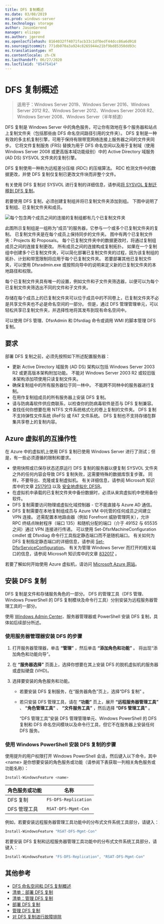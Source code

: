 ```yaml
---
title: DFS 复制概述
ms.date: 03/08/2019
ms.prod: windows-server
ms.technology: storage
author: JasonGerend
manager: elizapo
ms.author: jgerend
ms.openlocfilehash: 8164032ff4071facb33c1df0edf44dcc86a6d918
ms.sourcegitcommit: 771db070a3a924c8265944e21bf9bd85350dd93c
ms.translationtype: HT
ms.contentlocale: zh-CN
ms.lasthandoff: 06/27/2020
ms.locfileid: "85475414"
---
```

# <a name="dfs-replication-overview"></a>DFS 复制概述

> 适用于：Windows Server 2019、Windows Server 2016、Windows Server 2012 R2、Windows Server 2012、Windows Server 2008 R2、Windows Server 2008、Windows Server（半年频道）

DFS 复制是 Windows Server 中的角色服务，可让你有效地在多个服务器和站点上复制文件夹（包括那些由 DFS 命名空间路径引用的文件夹）。 DFS 复制是一种有效的多主机复制引擎，可用于保持有限带宽网络连接上服务器之间的文件夹同步。 它将文件复制服务 (FRS) 替换为用于 DFS 命名空间以及用于复制域（使用 Windows Server 2008 或更高版本域功能级别）中的 Active Directory 域服务 (AD DS) SYSVOL 文件夹的复制引擎。

DFS 复制使用一种称为远程差分压缩 (RDC) 的压缩算法。 RDC 检测文件中的数据更改，并使 DFS 复制仅复制已更改文件块而非整个文件。

有关使用 DFS 复制对 SYSVOL 进行复制的详细信息，请参阅[将 SYSVOL 复制迁移到 DFS 复制](migrate-sysvol-to-dfsr.md)。

若要使用 DFS 复制，必须创建复制组并将已复制文件夹添加到组。 下图中说明了复制组、已复制文件夹和成员。

![每个包含两个成员之间的连接的复制组都有几个已复制文件夹](media/dfsr-overview.gif)

此图所示复制组是一组称为“成员”的服务器，它参与一个或多个已复制文件夹的复制。 已复制文件夹是在每个成员上保持同步的文件夹。 图中有两个已复制文件夹：Projects 和 Proposals。 每个已复制文件夹中的数据更改时，将通过复制组成员之间的连接复制更改。 所有成员之间的连接构成复制拓扑。
如果在一个复制组中创建多个已复制文件夹，可以简化部署已复制文件夹的过程，因为该复制组的拓扑、计划和带宽限制将应用于每个已复制文件夹。 若要部署其他已复制文件夹，可以使用 Dfsradmin.exe 或按照向导中的说明来定义新的已复制文件夹的本地路径和权限。

每个已复制文件夹具有唯一的设置，例如文件和子文件夹筛选器，以便可以为每个已复制文件夹筛选出不同的文件和子文件夹。

存储在每个成员上的已复制文件夹可以位于成员中的不同卷上，已复制文件夹不必是共享文件夹也不必是命名空间的一部分。 但是，通过 DFS 管理管理单元，可以轻松共享已复制文件夹，并选择性地将其发布到现有命名空间中。

可以使用 DFS 管理、DfsrAdmin 和 Dfsrdiag 命令或调用 WMI 的脚本管理 DFS 复制。

## <a name="requirements"></a>要求

部署 DFS 复制之前，必须先按照如下所述配置服务器：

- 更新 Active Directory 域服务 (AD DS) 架构以包括 Windows Server 2003 R2 或更高版本架构附加功能。 不能对 Windows Server 2003 R2 或较旧版本架构添加项使用只读复制文件夹。
- 确保复制组中的所有服务器位于同一林中。 不能跨不同林中的服务器进行复制。
- 在用作复制组成员的所有服务器上安装 DFS 复制。
- 请与防病毒软件供应商联系，以检查你的防病毒软件是否与 DFS 复制兼容。
- 查找任何你想要在用 NTFS 文件系统格式化的卷上复制的文件夹。 DFS 复制不支持弹性文件系统 (ReFS) 或 FAT 文件系统。 DFS 复制也不支持存储在群集共享卷上的复制内容。

## <a name="interoperability-with-azure-virtual-machines"></a>Azure 虚拟机的互操作性

在 Azure 中的虚拟机上使用 DFS 复制已使用 Windows Server 进行了测试；但是，有一些必须遵循的限制和要求。

- 使用快照或已保存状态还原运行 DFS 复制的服务器以便复制 SYSVOL 文件夹之外的任何内容会导致 DFS 复制失败，这需要特殊的数据库恢复步骤。 同样，不要导出、克隆或复制虚拟机。 有关详细信息，请参阅 Microsoft 知识库中的文章 [2517913](https://support.microsoft.com/kb/2517913) 以及 [安全地虚拟化 DFSR](https://blogs.technet.microsoft.com/filecab/2013/04/05/safely-virtualizing-dfsr/)。
- 在虚拟机中承载的已复制文件夹中备份数据时，必须从来宾虚拟机中使用备份软件。
- DFS 复制需要访问物理或虚拟化域控制器 - 它不能直接与 Azure AD 通信。
- DFS 复制需要在本地复制组成员与 Azure VM 中托管的任何成员之间建立 VPN 连接。 还需配置本地路由器（例如 Forefront 威胁管理网关），允许 RPC 终结点映射程序（端口 135）和随机分配的端口（介于 49152 与 65535 之间）通过 VPN 连接进行传递。 可以使用 Set-DfsrMachineConfiguration cmdlet 或 Dfsrdiag 命令行工具指定静态端口而不是随机端口。 有关如何为 DFS 复制指定静态端口的详细信息，请参阅 [Set-DfsrServiceConfiguration](https://docs.microsoft.com/powershell/module/dfsr/set-dfsrserviceconfiguration)。 有关为管理 Windows Server 而打开的相关端口的信息，请参阅 Microsoft 知识库中的文章 [832017](https://support.microsoft.com/kb/832017) 。

若要了解如何开始使用 Azure 虚拟机，请访问 [Microsoft Azure 网站](https://docs.microsoft.com/azure/virtual-machines/)。

## <a name="installing-dfs-replication"></a>安装 DFS 复制

DFS 复制是文件和存储服务角色的一部分。 DFS 的管理工具（DFS 管理、Windows PowerShell 的 DFS 复制模块及命令行工具）分别安装为远程服务器管理工具的一部分。

使用 [Windows Admin Center](../../manage/windows-admin-center/understand/windows-admin-center.md)、服务器管理器或 PowerShell 安装 DFS 复制，具体如后续部分所述。

### <a name="to-install-dfs-by-using-server-manager"></a>使用服务器管理器安装 DFS 的步骤

1. 打开服务器管理器，单击 **“管理”** ，然后单击 **“添加角色和功能”** 。 将出现“添加角色和功能向导”。

2. 在 **“服务器选择”** 页面上，选择你想要在其上安装 DFS 的脱机虚拟机的服务器或虚拟硬盘 (VHD)。

3. 选择要安装的角色服务和功能。

    - 若要安装 DFS 复制服务，在“服务器角色”页上，选择“DFS 复制” 。

    - 若只安装 DFS 管理工具，请在 **“功能”** 页上，展开 **“远程服务器管理工具”** 、 **“角色管理工具”** 、 **“文件服务工具”** ，然后选择 **“DFS 管理工具”** 。

         “DFS 管理工具”安装 DFS 管理管理单元、Windows PowerShell 的 DFS 复制和 DFS 命名空间模块以及命令行工具，但它不在服务器上安装任何 DFS 服务。

### <a name="to-install-dfs-replication-by-using-windows-powershell"></a>使用 Windows PowerShell 安装 DFS 复制的步骤

使用提升的用户权限打开 Windows PowerShell 会话，然后键入以下命令，其中 <name\> 是你想要安装的角色服务或功能（请参阅下表获取一列相关角色服务或功能名称）：

```PowerShell
Install-WindowsFeature <name>
```

|角色服务或功能|名称|
|---|---|
|DFS 复制|`FS-DFS-Replication`|
|DFS 管理工具|`RSAT-DFS-Mgmt-Con`|

例如，若要安装远程服务器管理工具功能中的分布式文件系统工具部分，请键入：

```PowerShell
Install-WindowsFeature "RSAT-DFS-Mgmt-Con"
```

若要安装 DFS 复制和远程服务器管理工具功能中的分布式文件系统工具部分，请键入：

```PowerShell
Install-WindowsFeature "FS-DFS-Replication", "RSAT-DFS-Mgmt-Con"
```

## <a name="additional-references"></a>其他参考

- [DFS 命名空间和 DFS 复制概述](https://docs.microsoft.com/previous-versions/windows/it-pro/windows-server-2012-R2-and-2012/jj127250(v%3dws.11))
- [清单：部署 DFS 复制](https://docs.microsoft.com/previous-versions/windows/it-pro/windows-server-2008-R2-and-2008/cc772201(v%3dws.11))
- [清单：管理 DFS 复制](https://docs.microsoft.com/previous-versions/windows/it-pro/windows-server-2008-R2-and-2008/cc755035(v%3dws.11))
- [部署 DFS 复制](https://docs.microsoft.com/previous-versions/windows/it-pro/windows-server-2008-R2-and-2008/cc770925(v%3dws.11))
- [管理 DFS 复制](https://docs.microsoft.com/previous-versions/windows/it-pro/windows-server-2008-R2-and-2008/cc770925(v%3dws.11))
- [对 DFS 复制进行故障排除](https://docs.microsoft.com/previous-versions/windows/it-pro/windows-server-2008-R2-and-2008/cc732802(v%3dws.11))
